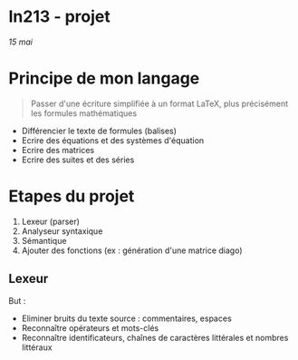 In213 - projet
===
*15 mai*

# Principe de mon langage

> Passer d'une écriture simplifiée à un format LaTeX, plus précisément les formules mathématiques

* Différencier le texte de formules (balises)
* Ecrire des équations et des systèmes d'équation
* Ecrire des matrices
* Ecrire des suites et des séries

# Etapes du projet

1. Lexeur (parser)
2. Analyseur syntaxique
3. Sémantique
4. Ajouter des fonctions (ex : génération d'une matrice diago)

## Lexeur

But :
* Eliminer bruits du texte source : commentaires, espaces
* Reconnaître opérateurs et mots-clés
* Reconnaître identificateurs, chaînes de caractères littérales et nombres littéraux
